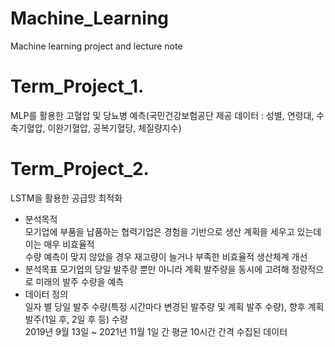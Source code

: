 # Machine_Learning
Machine learning project and lecture note 

# Term_Project_1. 
MLP를 활용한 고혈압 및 당뇨병 예측(국민건강보험공단 제공 데이터 : 성별, 연령대, 수축기혈압, 이완기혈압, 공복기혈당, 체질량지수)  

# Term_Project_2.  
LSTM을 활용한 공급망 최적화  
- 분석목적  
모기업에 부품을 납품하는 협력기업은 경험을 기반으로 생산 계획을 세우고 있는데 이는 매우 비효율적  
수량 예측이 맞지 않았을 경우 재고량이 늘거나 부족한 비효율적 생산체계 개선
- 분석목표 
모기업의 당일 발주량 뿐만 아니라 계획 발주량을 동시에 고려해 정량적으로 미래의 발주 수량을 예측  
- 데이터 정의  
일자 별 당일 발주 수량(특정 시간마다 변경된 발주량 및 계획 발주 수량), 향후 계획 발주(1일 후, 2일 후 등) 수량  
2019년 9월 13일 ~ 2021년 11월 1일 간 평균 10시간 간격 수집된 데이터
